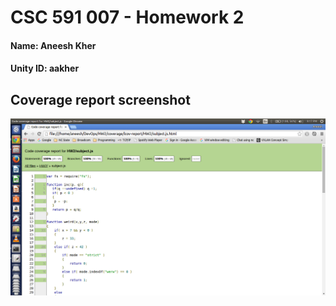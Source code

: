 # CSC 591 007  - Homework 2  
#### Name: Aneesh Kher  
#### Unity ID: aakher  

## Coverage report screenshot  
  

![CoverageReport](https://github.com/aneeshkher/DevOps-HW2/blob/master/CoverageReport.png)
